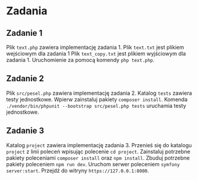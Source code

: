 # Zadania

## Zadanie 1
Plik `text.php` zawiera implementację zadania 1.
Plik `text.txt` jest plikiem wejściowym dla zadania 1
Plik `text_copy.txt` jest plikiem wyjściowym dla zadania 1.
Uruchomienie za pomocą komendy `php text.php`.

## Zadanie 2
Plik `src/pesel.php` zawiera implementację zadania 2.
Katalog `tests` zawiera testy jednostkowe.
Wpierw zainstaluj pakiety `composer install`.
Komenda `./vendor/bin/phpunit --bootstrap src/pesel.php tests` uruchamia testy jednostkowe.

## Zadanie 3
Katalog `project` zawiera implementację zadania 3.
Przenieś się do katalogu `project` z linii poleceń wpisując polecenie `cd project`.
Zainstaluj potrzebne pakiety poleceniami `composer install` oraz `npm install`.
Zbuduj potrzebne pakiety poleceniem `npm run dev`.
Uruchom serwer poleceniem `symfony server:start`.
Przejdź do witryny `https://127.0.0.1:8000`.
